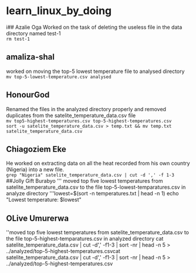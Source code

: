 # learn_linux_by_doing
i## Azalie Oga
Worked on the task of deleting the useless file in the data directory named test-1  
```rm test-1```  
## amaliza-shal
worked on moving the top-5 lowest temperature file to analysed directory  
```mv top-5-lowest-temperature.csv analysed```  
## HonourGod
Renamed the files in the analyzed directory properly and removed duplicates from the satelite_temperature_data.csv file  
```mv top5-highest-temperatures.csv top-5-highest-temperatures.csv```  
```sort -u satelite_temperature_data.csv > temp.txt && mv temp.txt satelite_temperature_data.csv```  
## Chiagoziem Eke
He worked on extracting data on all the heat recorded from his own country (Nigeria) into a new file.  
```grep "Nigeria" satelite_temperature_data.csv | cut -d ',' -f 1-3```  
##Jolly Gift Burabyo
''' moved top five lowest temperatures from satelite_temperature_data.csv to the file top-5-lowest-temparatures.csv in analyze directory
'''lowest=$(sort -n temperatures.txt | head -n 1)
echo "Lowest temperature: $lowest"
## OLive Umurerwa

''moved top five lowest temperatures from satelite_temperature_data.csv to the file top-5-highest-temparatures.csv in analyzed directory 
cat satelite_temperature_data.csv | cut -d',' -f1-3 | sort -nr | head -n 5 > ../analyzed/top-5-highest-temperatures.csvcat satelite_temperature_data.csv | cut -d',' -f1-3 | sort -nr | head -n 5 > ../analyzed/top-5-highest-temperatures.csv
